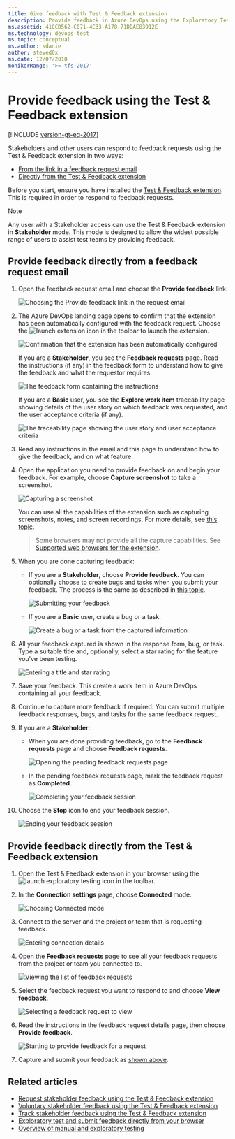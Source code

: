 ```yaml
---
title: Give feedback with Test & Feedback extension
description: Provide feedback in Azure DevOps using the Exploratory Testing browser extension
ms.assetid: 41CCD562-C071-4C33-A178-71DDAE83912E
ms.technology: devops-test
ms.topic: conceptual
ms.author: sdanie
author: steved0x
ms.date: 12/07/2018
monikerRange: '>= tfs-2017'
---
```


# Provide feedback using the Test &amp; Feedback extension
 
[!INCLUDE [version-gt-eq-2017](../includes/version-gt-eq-2017.md)] 

<a name="provide"></a>
Stakeholders and other users can respond to feedback requests using the 
Test &amp; Feedback extension in two ways:

* [From the link in a feedback request email](#email)
* [Directly from the Test &amp; Feedback extension](#direct) 

Before you start, ensure you have installed the 
[Test &amp; Feedback extension](perform-exploratory-tests.md). 
This is required in order to respond to feedback requests.

> [!NOTE]   
> Any user with a Stakeholder access can use the
Test &amp; Feedback extension in **Stakeholder** mode. This
mode is designed to allow the widest possible range of users
to assist test teams by providing feedback.

<a name="email"></a>

## Provide feedback directly from a feedback request email

1. Open the feedback request email and choose the 
   **Provide feedback** link. 
 
   ![Choosing the Provide feedback link in the request email](media/provide-stakeholder-feedback/provide-stakeholder-feedback-04.png)

1. The Azure DevOps landing page opens to confirm
   that the extension has been automatically configured with 
   the feedback request. Choose the ![launch extension](media/shared/exp-test-icon.png)
   icon in the toolbar to launch the extension.

   ![Confirmation that the extension has been automatically configured](media/provide-stakeholder-feedback/provide-stakeholder-feedback-05.png)

   If you are a **Stakeholder**, you see the **Feedback requests** page. 
   Read the instructions (if any) in the feedback form to 
   understand how to give the feedback and what the requestor 
   requires. 

   ![The feedback form containing the instructions](media/provide-stakeholder-feedback/provide-stakeholder-feedback-06.png)

   If you are a **Basic** user, you see the **Explore work item** traceability
   page showing details of the user story on which feedback was requested,
   and the user acceptance criteria (if any).  

   ![The traceability page showing the user story and user acceptance criteria](media/provide-stakeholder-feedback/provide-stakeholder-feedback-18.png)

1. Read any instructions in the email and this page
   to understand how to give the feedback, and on what feature.
   
   <a name="capture-feedback"></a>
1. Open the application you need to provide feedback on
   and begin your feedback. For example, choose 
   **Capture screenshot** to take a screenshot.
 
   ![Capturing a screenshot](media/shared/provide-stakeholder-feedback-07.png)

   You can use all the capabilities of the extension
   such as capturing screenshots, notes, and screen recordings.
   For more details, see [this topic](connected-mode-exploratory-testing.md). 

   >Some browsers may not provide all the capture capabilities.
   See [Supported web browsers for the extension](perform-exploratory-tests.md#browser-support).
 
1. When you are done capturing feedback:

   * If you are a **Stakeholder**, choose **Provide feedback**.
     You can optionally choose to create bugs and tasks when you 
     submit your feedback. The process is the same as described in 
     [this topic](connected-mode-exploratory-testing.md#create-bugs).

     ![Submitting your feedback](media/shared/provide-stakeholder-feedback-08.png)

     <a name="non-stakeholder-feedback"></a>
   * If you are a **Basic** user, create a bug or a task. 

     ![Create a bug or a task from the captured information](media/connected-mode-exploratory-testing/create-bugs-02.png)
 
1. All your feedback captured is shown in the response form, bug, or task. 
   Type a suitable title and, optionally, select a star rating for 
   the feature you've been testing. 

   ![Entering a title and star rating](media/shared/provide-stakeholder-feedback-09.png)

1. Save your feedback. This create a work item in Azure DevOps containing all your feedback.
 
1. Continue to capture more feedback if required. You can submit 
   multiple feedback responses, bugs, and tasks for the same feedback request. 

1. If you are a **Stakeholder**:
   
   * When you are done providing feedback, go to the **Feedback
     requests** page and choose **Feedback requests**.

     ![Opening the pending feedback requests page](media/shared/provide-stakeholder-feedback-10.png)

   * In the pending feedback requests page, mark the feedback request as **Completed**.
 
     ![Completing your feedback session](media/shared/provide-stakeholder-feedback-11.png)

1. Choose the **Stop** icon to end your feedback session. 
     
   ![Ending your feedback session](media/shared/provide-stakeholder-feedback-12.png)

<a name="direct"></a>
## Provide feedback directly from the Test &amp; Feedback extension

1. Open the Test &amp; Feedback extension in your browser using the
   ![launch exploratory testing](media/shared/exp-test-icon.png)
   icon in the toolbar. 

1. In the **Connection settings** page, choose **Connected** mode.
 
   ![Choosing Connected mode](media/shared/connectedmode-01.png)
 
1. Connect to the server and the project or team that is requesting feedback.
 
   ![Entering connection details](media/shared/connectedmode-02.png)
  
1. Open the **Feedback requests** page to see all your feedback requests
   from the project or team you connected to. 

   ![Viewing the list of feedback requests](media/provide-stakeholder-feedback/provide-stakeholder-feedback-15.png)
 
1. Select the feedback request you want to respond to and choose 
   **View feedback**. 

   ![Selecting a feedback request to view](media/provide-stakeholder-feedback/provide-stakeholder-feedback-16.png)

1. Read the instructions in the feedback request details page, then
   choose **Provide feedback**.

   ![Starting to provide feedback for a request](media/provide-stakeholder-feedback/provide-stakeholder-feedback-17.png)
 
1. Capture and submit your feedback as [shown above](#capture-feedback).

## Related articles

* [Request stakeholder feedback using the Test &amp; Feedback extension](request-stakeholder-feedback.md#request)
* [Voluntary stakeholder feedback using the Test &amp; Feedback extension](voluntary-stakeholder-feedback.md#voluntary)
* [Track stakeholder feedback using the Test &amp; Feedback extension](track-stakeholder-feedback.md#track)
* [Exploratory test and submit feedback directly from your browser](perform-exploratory-tests.md)
* [Overview of manual and exploratory testing](index.yml)

 
